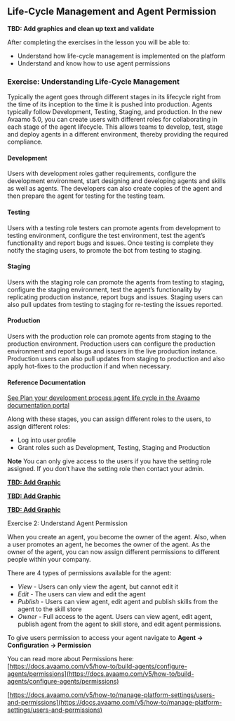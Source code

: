 ## Life-Cycle Management and Agent Permission

**TBD: Add graphics and clean up text and validate**

After completing the exercises in the lesson you will be able to:

- Understand how life-cycle management is implemented on the platform
- Understand and know how to use agent permissions

### Exercise: Understanding Life-Cycle Management
Typically the agent goes through different stages in its lifecycle right from the time of its inception
to the time it is pushed into production. Agents typically follow Development, Testing, Staging, and production.
In the new Avaamo 5.0, you can create users with different roles for collaborating in each stage of the agent lifecycle. 
This allows teams to develop, test, stage and deploy agents in a different environment,
thereby providing the required compliance.

#### Development
Users with development roles gather requirements, configure the development environment, start designing and developing agents and skills as well as agents. The developers can also create copies of the agent and then prepare the agent for testing for the testing team.

#### Testing
Users with a testing role testers can promote agents from development to testing environment, configure the test environment, test the agent’s functionality and report bugs and issues. Once testing is complete they notify the staging users, to promote the bot from testing to staging.

#### Staging
Users with the staging role can promote the agents from testing to staging, configure the staging environment, test the agent’s functionality by replicating production instance, report bugs and issues. Staging users can also pull updates from testing to staging for re-testing the issues reported.

#### Production
Users with the production role can promote agents from staging to the production environment. Production users can configure the production environment and report bugs and issuers in the live production instance. Production users can also pull updates from staging to production and also apply hot-fixes to the production if and when necessary.

#### Reference Documentation
[See Plan your development process agent life cycle in the Avaamo documentation portal](https://docs.avaamo.com/v5/how-to/plan-your-development-process-agent-life-cycle)

Along with these stages, you can assign different roles to the users, to assign different roles:

- Log into user profile
- Grant roles such as Development, Testing, Staging and Production

**Note** You can only give access to the users if you have the setting role assigned.
If you don’t have the setting role then contact your admin.

[**TBD: Add Graphic**](contents/my-agent/life-cycle/images/tbd)

[**TBD: Add Graphic**](contents/my-agent/life-cycle/images/tbd)

[**TBD: Add Graphic**](contents/my-agent/life-cycle/images/tbd)

Exercise 2: Understand Agent Permission

When you create an agent, you become the owner of the agent. Also, when a user promotes an agent,
he becomes the owner of the agent. As the owner of the agent, you can now assign different permissions
to different people within your company.

There are 4 types of permissions available for the agent:

- _View_ - Users can only view the agent, but cannot edit it
- _Edit_ - The users can view and edit the agent
- _Publish_ - Users can view agent, edit agent and publish skills from the agent to the skill store
- _Owner_ - Full access to the agent. Users can view agent, edit agent, publish agent from the agent to skill store, and edit agent permissions.

To give users permission to access your agent navigate to **Agent -> Configuration -> Permission**

You can read more about Permissions here: 
[https://docs.avaamo.com/v5/how-to/build-agents/configure-agents/permissions](https://docs.avaamo.com/v5/how-to/build-agents/configure-agents/permissions)

[https://docs.avaamo.com/v5/how-to/manage-platform-settings/users-and-permissions](https://docs.avaamo.com/v5/how-to/manage-platform-settings/users-and-permissions)

